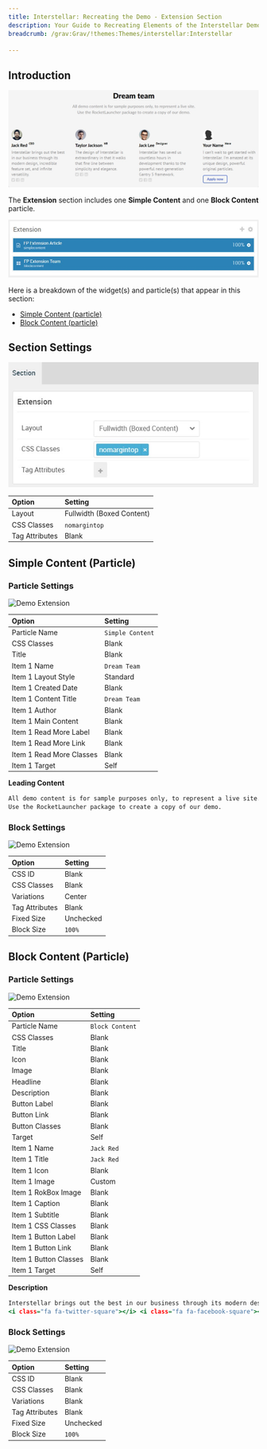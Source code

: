 ```yaml
---
title: Interstellar: Recreating the Demo - Extension Section
description: Your Guide to Recreating Elements of the Interstellar Demo for Grav
breadcrumb: /grav:Grav/!themes:Themes/interstellar:Interstellar

---
```


## Introduction

![](assets/demo_7.jpeg)

The **Extension** section includes one **Simple Content** and one **Block Content** particle.

![](assets/home_extension.jpeg)

Here is a breakdown of the widget(s) and particle(s) that appear in this section:

* [Simple Content (particle)](#owl-carousel-(particle))
* [Block Content (particle)](#block-content-(particle))

## Section Settings

![](assets/demo_extension_settings.jpeg)

| Option           | Setting                   |
| :--------------- | :----------               |
| Layout           | Fullwidth (Boxed Content) |
| CSS Classes      | `nomargintop`             |
| Tag Attributes   | Blank                     |

## Simple Content (Particle)

### Particle Settings

![Demo Extension](demo_extension_1.jpeg)

| Option                   | Setting          |
| :-----                   | :-----           |
| Particle Name            | `Simple Content` |
| CSS Classes              | Blank            |
| Title                    | Blank            |
| Item 1 Name              | `Dream Team`     |
| Item 1 Layout Style      | Standard         |
| Item 1 Created Date      | Blank            |
| Item 1 Content Title     | `Dream Team`     |
| Item 1 Author            | Blank            |
| Item 1 Main Content      | Blank            |
| Item 1 Read More Label   | Blank            |
| Item 1 Read More Link    | Blank            |
| Item 1 Read More Classes | Blank            |
| Item 1 Target            | Self             |

**Leading Content**

~~~ .html
All demo content is for sample purposes only, to represent a live site.</br>
Use the RocketLauncher package to create a copy of our demo.
~~~

### Block Settings

![Demo Extension](demo_extension_2.jpeg)

| Option         | Setting   |
| :-----         | :-----    |
| CSS ID         | Blank     |
| CSS Classes    | Blank     |
| Variations     | Center    |
| Tag Attributes | Blank     |
| Fixed Size     | Unchecked |
| Block Size     | `100%`    |

## Block Content (Particle)

### Particle Settings

![Demo Extension](demo_extension_3.jpeg)

| Option                | Setting         |
| :-----                | :-----          |
| Particle Name         | `Block Content` |
| CSS Classes           | Blank           |
| Title                 | Blank           |
| Icon                  | Blank           |
| Image                 | Blank           |
| Headline              | Blank           |
| Description           | Blank           |
| Button Label          | Blank           |
| Button Link           | Blank           |
| Button Classes        | Blank           |
| Target                | Self            |
| Item 1 Name           | `Jack Red`      |
| Item 1 Title          | `Jack Red`      |
| Item 1 Icon           | Blank           |
| Item 1 Image          | Custom          |
| Item 1 RokBox Image   | Blank           |
| Item 1 Caption        | Blank           |
| Item 1 Subtitle       | Blank           |
| Item 1 CSS Classes    | Blank           |
| Item 1 Button Label   | Blank           |
| Item 1 Button Link    | Blank           |
| Item 1 Button Classes | Blank           |
| Item 1 Target         | Self            |

**Description**

~~~ .html
Interstellar brings out the best in our business through its modern design, incredible feature set, and infinite versatility.<br />
<i class="fa fa-twitter-square"></i> <i class="fa fa-facebook-square"></i> <i class="fa fa-linkedin-square"></i>
~~~

### Block Settings

![Demo Extension](demo_extension_4.jpeg)

| Option         | Setting   |
| :-----         | :-----    |
| CSS ID         | Blank     |
| CSS Classes    | Blank     |
| Variations     | Blank     |
| Tag Attributes | Blank     |
| Fixed Size     | Unchecked |
| Block Size     | `100%`    |
